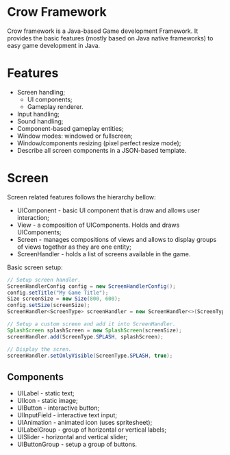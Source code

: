 # Crow Framework
Crow framework is a Java-based Game development Framework. It provides the basic features (mostly based on Java native frameworks)
to easy game development in Java.

# Features

- Screen handling;
  - UI components;
  - Gameplay renderer.
- Input handling;
- Sound handling;
- Component-based gameplay entities;
- Window modes: windowed or fullscreen;
- Window/components resizing (pixel perfect resize mode); 
- Describe all screen components in a JSON-based template.

# Screen

Screen related features follows the hierarchy bellow:

- UIComponent - basic UI component that is draw and allows user interaction;
- View - a composition of UIComponents. Holds and draws UIComponents;
- Screen - manages compositions of views and allows to display groups of views together as they
are one entity;
- ScreenHandler - holds a list of screens available in the game.


Basic screen setup:
```Java
// Setup screen handler.
ScreenHandlerConfig config = new ScreenHandlerConfig();
config.setTitle("My Game Title");
Size screenSize = new Size(800, 600);
config.setSize(screenSize);
ScreenHandler<ScreenType> screenHandler = new ScreenHandler<>(ScreenType.class, config);

// Setup a custom screen and add it into ScreenHandler.
SplashScreen splashScreen = new SplashScreen(screenSize);
screenHandler.add(ScreenType.SPLASH, splashScreen);

// Display the scren.
screenHandler.setOnlyVisible(ScreenType.SPLASH, true);
```


## Components

- UILabel - static text;
- UIIcon - static image;
- UIButton - interactive button;
- UIInputField - interactive text input;
- UIAnimation - animated icon (uses spritesheet);
- UILabelGroup - group of horizontal or vertical labels;
- UISlider - horizontal and vertical slider;
- UIButtonGroup - setup a group of buttons.
